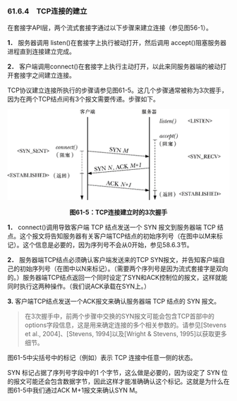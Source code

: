 ### 61.6.4　TCP连接的建立

在套接字API层，两个流式套接字通过以下步骤来建立连接（参见图56-1）。

**1．** 服务器调用 listen()在套接字上执行被动打开，然后调用 accept()阻塞服务器进程直到连接建立完成。

**2．** 客户端调用connect()在套接字上执行主动打开，以此来同服务器端的被动打开套接字之间建立连接。

TCP协议建立连接所执行的步骤请参见图61-5。这几个步骤通常被称为3次握手，因为在两个TCP结点间有3个报文需要传递。步骤如下。

![1562.png](../images/1562.png)
<center class="my_markdown"><b class="my_markdown">图61-5：TCP连接建立时的3次握手</b></center>

**1．** connect()调用导致客户端 TCP 结点发送一个 SYN 报文到服务器端 TCP 结点。这个报文将告知服务器有关客户端TCP结点的初始序列号（在图中以M来标记）。这个信息是必要的，因为序列号不会从0开始，参见58.6.3节。

**2．** 服务器端TCP结点必须确认客户端发送来的TCP SYN报文，并告知客户端自己的初始序列号（在图中以N来标记）。（需要两个序列号是因为流式套接字是双向的。）服务器端TCP结点返回一个同时设定了SYN和ACK控制位的报文，这样就能同时执行这两种操作。（我们说ACK承载在SYN上。）

**3.**  客户端TCP结点发送一个ACK报文来确认服务器端 TCP 结点的 SYN 报文。

> 在3次握手中，前两个步骤中交换的SYN报文可能会包含TCP首部中的options字段信息，这是用来确定连接的多个相关参数的。请参见[Stevens et al., 2004]、[Stevens, 1994]以及[Wright & Stevens, 1995]以获取更多细节。

图61-5中尖括号中的标记（例如<LISTEN>）表示 TCP 连接中任意一侧的状态。

SYN 标记占据了序列号字段中的1 个字节，这么做是必要的，因为设定了 SYN 位的报文可能还会包含数据字节，因此这样才能准确确认这个标记。这就是为什么在图61-5中我们通过ACK M+1报文来确认SYN M。


